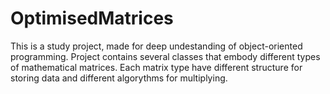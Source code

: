 # OptimisedMatrices

This is a study project, made for deep undestanding of object-oriented programming.
Project contains several classes that embody different types of mathematical matrices.
Each matrix type have different structure for storing data and different algorythms for multiplying.
